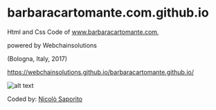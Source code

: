 # barbaracartomante.com.github.io
Html and Css Code of www.barbaracartomante.com, 

powered by Webchainsolutions

(Bologna, Italy, 2017)

https://webchainsolutions.github.io/barbaracartomante.github.io/

![alt text](
https://raw.githubusercontent.com/WebChainSolutions/barbaracartomante.com.github.io/master/images/home.JPG)

Coded by: <a href="https://github.com/JonnyBanana">Nicolò Saporito</a>

